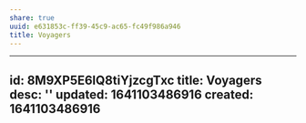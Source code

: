 ```yaml
---
share: true
uuid: e631853c-ff39-45c9-ac65-fc49f986a946
title: Voyagers
---
```

---
id: 8M9XP5E6lQ8tiYjzcgTxc
title: Voyagers
desc: ''
updated: 1641103486916
created: 1641103486916
---